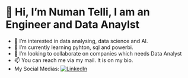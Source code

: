 # 👋 Hi, I’m Numan Telli, I am an Engineer and Data Anaylst
- 👀 I’m interested in data analysing, data science and AI.
- 🌱 I’m currently learning pyhton, sql and powerbi.
- 💞️ I’m looking to collaborate on companies which needs Data Analyst
- 📫 You can reach me via my mail. It is on my bio.
- My Social Medias: [![LinkedIn](https://img.shields.io/badge/LinkedIn-0077B5?style=for-the-badge&logo=linkedin&logoColor=white)](https://www.linkedin.com/in/numan-telli-47442380/)


<!---
numantelli/numantelli is a ✨ special ✨ repository because its `README.md` (this file) appears on your GitHub profile.
You can click the Preview link to take a look at your changes.
--->
